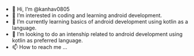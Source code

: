 - 👋 Hi, I’m @kanhav0805
- 👀 I’m interested in coding and learning android development.
- 🌱 I’m currently learning basics of android development using kotlin as a language.
- 💞️ I’m looking to do an intenship related to android development using kotlin as preferred language.
- 📫 How to reach me ...

<!---
kanhav0805/kanhav0805 is a ✨ special ✨ repository because its `README.md` (this file) appears on your GitHub profile.
You can click the Preview link to take a look at your changes.
--->
